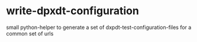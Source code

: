 # write-dpxdt-configuration
small python-helper to generate a set of dxpdt-test-configuration-files for a common set of urls
